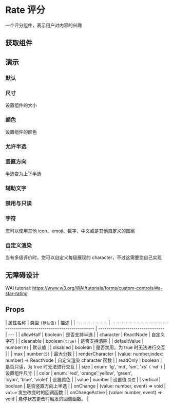 # Rate 评分

一个评分组件，表示用户对内容的兴趣

## 获取组件

<!--{include:(components/rate/fragments/import.md)}-->

## 演示

### 默认

<!--{include:`basic.md`}}-->

### 尺寸

设置组件的大小

<!--{include:`size.md`}}-->

### 颜色

设置组件的颜色

<!--{include:`color.md`}}-->

### 允许半选

<!--{include:`half-select.md`}}-->

### 竖直方向

半选变为上下半选

<!--{include:`vertical.md`}}-->

### 辅助文字

<!--{include:`hover.md`}}-->

### 禁用与只读

<!--{include:`disabled.md`}}-->

### 字符

您可以使用其他 icon、emoji、数字、中文或是其他自定义的图案

<!--{include:`character.md`}}-->

### 自定义渲染

当有多级评价时，您可以自定义每级展现的 character，不过这需要您自己实现

<!--{include:`custom-character.md`}}-->

## 无障碍设计

WAI tutorial: https://www.w3.org/WAI/tutorials/forms/custom-controls/#a-star-rating

## Props

| 属性名称        | 类型 `(默认值)`                                                        | 描述                             |
| --------------- | ---------------------------------------------------------------------- | -------------------------------- | --- |
| allowHalf       | boolean                                                                | 是否支持半选                     |
| character       | ReactNode                                                              | 自定义字符                       |
| cleanable       | boolean`(true)`                                                        | 是否支持清除                     |
| defaultValue    | number`(0)`                                                            | 默认值                           |
| disabled        | boolean                                                                | 是否禁用，为 true 时无法进行交互 |     |
| max             | number`(5)`                                                            | 最大分数                         |
| renderCharacter | (value: number,index: number) => ReactNode                             | 自定义渲染 character 函数        |
| readOnly        | boolean                                                                | 是否只读，为 true 时无法进行交互 |
| size            | enum: 'lg', 'md', 'sm', 'xs' `('md')`                                  | 设置组件尺寸                     |
| color           | enum: 'red', 'orange','yellow', 'green', <br/>'cyan', 'blue', 'violet' | 设置颜色                         |
| value           | number                                                                 | 设置值 `受控`                    |
| vertical        | boolean                                                                | 是否竖直方向上半选               |
| onChange        | (value: number, event) => void                                         | `value` 发生改变时的回调函数     |
| onChangeActive  | (value: number, event) => void                                         | 悬停状态更改时触发的回调函数。   |

